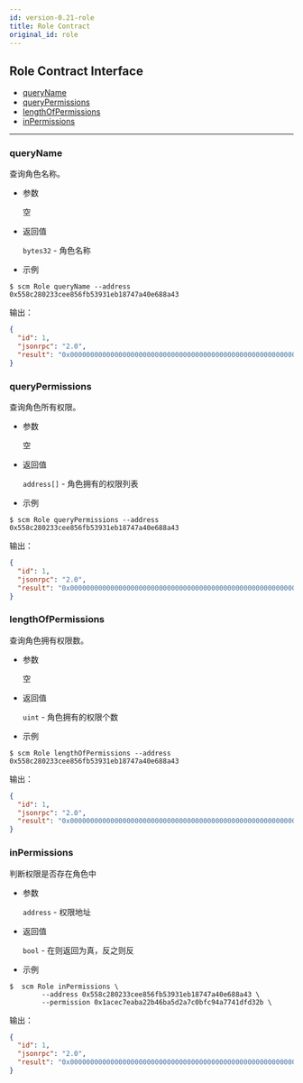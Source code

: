 ```yaml
---
id: version-0.21-role
title: Role Contract
original_id: role
---
```


<h2 class="hover-list">Role Contract Interface</h2>

* [queryName](#queryname)
* [queryPermissions](#querypermissions)
* [lengthOfPermissions](#lengthOfpermissions)
* [inPermissions](#inpermissions)

* * *

### queryName

查询角色名称。

* 参数
    
    空

* 返回值
    
    `bytes32` - 角色名称

* 示例

```shell
$ scm Role queryName --address 0x558c280233cee856fb53931eb18747a40e688a43
```

输出：

```json
{
  "id": 1,
  "jsonrpc": "2.0",
  "result": "0x0000000000000000000000000000000000000000000000000000000060fe47b1"
}
```

### queryPermissions

查询角色所有权限。

* 参数
    
    空

* 返回值
    
    `address[]` - 角色拥有的权限列表

* 示例

```shell
$ scm Role queryPermissions --address 0x558c280233cee856fb53931eb18747a40e688a43
```

输出：

```json
{
  "id": 1,
  "jsonrpc": "2.0",
  "result": "0x00000000000000000000000000000000000000000000000000000000000000200000000000000000000000000000000000000000000000000000000000000003000000000000000000000000ca645d2b0d2e4c451a2dd546dbd7ab8c29c3dcee0000000000000000000000001acec7eaba22b46ba5d2a7c0bfc94a7741dfd32b000000000000000000000000558c280233cee856fb53931eb18747a40e688a43"
}
```

### lengthOfPermissions

查询角色拥有权限数。

* 参数
    
    空

* 返回值
    
    `uint` - 角色拥有的权限个数

* 示例

```shell
$ scm Role lengthOfPermissions --address 0x558c280233cee856fb53931eb18747a40e688a43
```

输出：

```json
{
  "id": 1,
  "jsonrpc": "2.0",
  "result": "0x0000000000000000000000000000000000000000000000000000000000000002"
}

```

### inPermissions

判断权限是否存在角色中

* 参数
    
    `address` - 权限地址

* 返回值
    
    `bool` - 在则返回为真，反之则反

* 示例

```shell
$  scm Role inPermissions \
        --address 0x558c280233cee856fb53931eb18747a40e688a43 \
        --permission 0x1acec7eaba22b46ba5d2a7c0bfc94a7741dfd32b \
```

输出：

```json
{
  "id": 1,
  "jsonrpc": "2.0",
  "result": "0x0000000000000000000000000000000000000000000000000000000000000001"
}
```